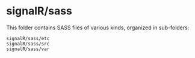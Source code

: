 # signalR/sass

This folder contains SASS files of various kinds, organized in sub-folders:

    signalR/sass/etc
    signalR/sass/src
    signalR/sass/var
